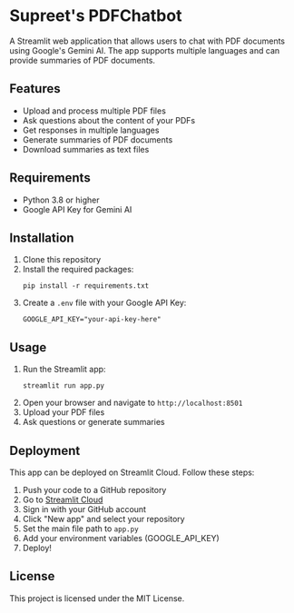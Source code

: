 # Supreet's PDFChatbot

A Streamlit web application that allows users to chat with PDF documents using Google's Gemini AI. The app supports multiple languages and can provide summaries of PDF documents.

## Features

- Upload and process multiple PDF files
- Ask questions about the content of your PDFs
- Get responses in multiple languages
- Generate summaries of PDF documents
- Download summaries as text files

## Requirements

- Python 3.8 or higher
- Google API Key for Gemini AI

## Installation

1. Clone this repository
2. Install the required packages:
   ```
   pip install -r requirements.txt
   ```
3. Create a `.env` file with your Google API Key:
   ```
   GOOGLE_API_KEY="your-api-key-here"
   ```

## Usage

1. Run the Streamlit app:
   ```
   streamlit run app.py
   ```
2. Open your browser and navigate to `http://localhost:8501`
3. Upload your PDF files
4. Ask questions or generate summaries

## Deployment

This app can be deployed on Streamlit Cloud. Follow these steps:

1. Push your code to a GitHub repository
2. Go to [Streamlit Cloud](https://streamlit.io/cloud)
3. Sign in with your GitHub account
4. Click "New app" and select your repository
5. Set the main file path to `app.py`
6. Add your environment variables (GOOGLE_API_KEY)
7. Deploy!

## License

This project is licensed under the MIT License. 